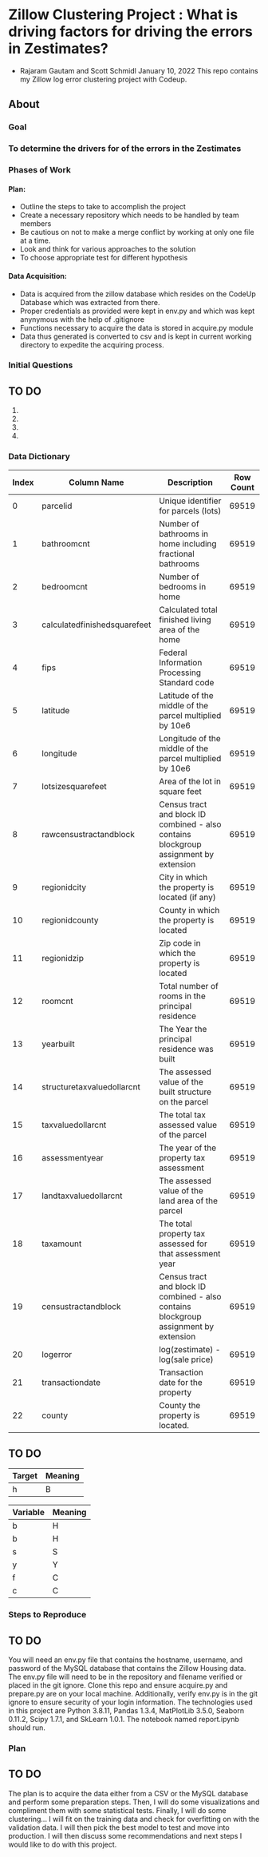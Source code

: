 # Zillow Clustering Project : What is driving factors for driving the errors in Zestimates?
- Rajaram Gautam and Scott Schmidl             January 10, 2022
This repo contains my Zillow log error clustering project with Codeup.

## About

### Goal
### To determine the drivers for of the errors in the Zestimates


### Phases of Work
#### Plan:
- Outline the steps to take to accomplish the project
- Create a necessary repository which needs to be handled by team members
- Be cautious on not to make a merge conflict by working at only one file at a time.
- Look and think for various approaches to the solution
- To choose appropriate test for different hypothesis

#### Data Acquisition:
- Data is acquired from the zillow database which resides on the CodeUp Database which was extracted from there.
- Proper credentials as provided were kept in env.py and which was kept anynymous with the help of .gitignore
- Functions necessary to acquire the data is stored in acquire.py module
- Data thus generated is converted to csv and is kept in current working directory to expedite the acquiring process.

### Initial Questions
## TO DO
1)
2)
3)
4)

### Data Dictionary

|Index | Column Name | Description | Row Count 
|---|---|---|---|
|0 |  parcelid                      | Unique identifier for parcels (lots)                                                  |69519
|1 |  bathroomcnt                   | Number of bathrooms in home including fractional bathrooms                            |69519
|2 |  bedroomcnt                    | Number of bedrooms in home                                                            |69519
|3 |  calculatedfinishedsquarefeet  | Calculated total finished living area of the home                                     |69519
|4 |  fips                          | Federal Information Processing Standard code                                          |69519
|5 |  latitude                      | Latitude of the middle of the parcel multiplied by 10e6                               |69519
|6 |  longitude                     | Longitude of the middle of the parcel multiplied by 10e6                              |69519
|7 |  lotsizesquarefeet             | Area of the lot in square feet                                                        |69519
|8 |  rawcensustractandblock        | Census tract and block ID combined - also contains blockgroup assignment by extension |69519
|9 |  regionidcity                  | City in which the property is located (if any)                                        |69519
|10|  regionidcounty                | County in which the property is located                                               |69519
|11|  regionidzip                   | Zip code in which the property is located                                             |69519
|12|  roomcnt                       | Total number of rooms in the principal residence                                      |69519
|13|  yearbuilt                     | The Year the principal residence was built                                            |69519
|14|  structuretaxvaluedollarcnt    | The assessed value of the built structure on the parcel                               |69519
|15|  taxvaluedollarcnt             | The total tax assessed value of the parcel                                            |69519
|16|  assessmentyear                | The year of the property tax assessment                                               |69519
|17|  landtaxvaluedollarcnt         | The assessed value of the land area of the parcel                                     |69519
|18|  taxamount                     | The total property tax assessed for that assessment year                              |69519
|19|  censustractandblock           | Census tract and block ID combined - also contains blockgroup assignment by extension |69519
|20|  logerror                      |log(zestimate) - log(sale price)                                                       |69519
|21|  transactiondate               |Transaction date for the property                                                      |69519
|22|  county                        |County the property is located.                                                        |69519


## TO DO
<table>
<thead><tr>
<th>Target</th>
<th>Meaning</th>
</tr>
</thead>
<tbody>
<tr>
<td>h</td>
<td>B</td>
</tr>
</tbody>
</table>

<table>
<thead><tr>
<th>Variable</th>
<th>Meaning</th>
</tr>
</thead>
<tbody>
<tr>
<td>b</td>
<td>H</td>
</tr>
<tr>
<td>b</td>
<td>H</td>
</tr>
<tr>
<td>s</td>
<td>S</td>
</tr>
<tr>
<td>y</td>
<td>Y</td>
</tr>
<tr>
<td>f</td>
<td>C</td>
</tr>
<tr>
<td>c</td>
<td>C</td>
</tr>
</tbody>
</table>

### Steps to Reproduce
## TO DO
You will need an env.py file that contains the hostname, username, and password of the MySQL database that contains the Zillow Housing data. The env.py file will need to be in the repository and filename verified or placed in the git ignore. Clone this repo and ensure acquire.py and prepare.py are on your local machine. Additionally, verify env.py is in the git ignore to ensure security of your login information. The technologies used in this project are Python 3.8.11, Pandas 1.3.4, MatPlotLib 3.5.0, Seaborn 0.11.2, Scipy 1.7.1, and SkLearn 1.0.1. The notebook named report.ipynb should run.

### Plan
## TO DO
The plan is to acquire the data either from a CSV or the MySQL database and perform some preparation steps. Then, I  will do some visualizations and compliment them with some statistical tests. Finally, I will do some clustering... I will fit on the training data and check for overfitting on with the validation data. I will then pick the best model to test and move into production. I will then discuss some recommendations and next steps I would like to do with this project.